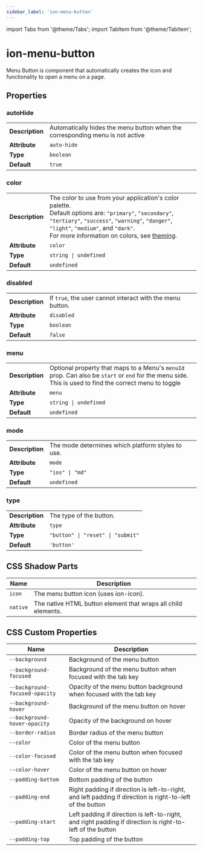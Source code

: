 ```yaml
---
sidebar_label: 'ion-menu-button'
---
```


import Tabs from '@theme/Tabs';
import TabItem from '@theme/TabItem';

# ion-menu-button

Menu Button is component that automatically creates the icon and functionality to open a menu on a page.

## Properties

### autoHide

|                 |                                                                               |
| --------------- | ----------------------------------------------------------------------------- |
| **Description** | Automatically hides the menu button when the corresponding menu is not active |
| **Attribute**   | `auto-hide`                                                                   |
| **Type**        | `boolean`                                                                     |
| **Default**     | `true`                                                                        |

### color

|                 |                                                                                                                                                                                                                                                                                  |
| --------------- | -------------------------------------------------------------------------------------------------------------------------------------------------------------------------------------------------------------------------------------------------------------------------------- |
| **Description** | The color to use from your application's color palette.<br />Default options are: `"primary"`, `"secondary"`, `"tertiary"`, `"success"`, `"warning"`, `"danger"`, `"light"`, `"medium"`, and `"dark"`.<br />For more information on colors, see [theming](../theming/basics.md). |
| **Attribute**   | `color`                                                                                                                                                                                                                                                                          |
| **Type**        | `string \| undefined`                                                                                                                                                                                                                                                            |
| **Default**     | `undefined`                                                                                                                                                                                                                                                                      |

### disabled

|                 |                                                           |
| --------------- | --------------------------------------------------------- |
| **Description** | If `true`, the user cannot interact with the menu button. |
| **Attribute**   | `disabled`                                                |
| **Type**        | `boolean`                                                 |
| **Default**     | `false`                                                   |

### menu

|                 |                                                                                                                                                        |
| --------------- | ------------------------------------------------------------------------------------------------------------------------------------------------------ |
| **Description** | Optional property that maps to a Menu's `menuId` prop. Can also be `start` or `end` for the menu side. This is used to find the correct menu to toggle |
| **Attribute**   | `menu`                                                                                                                                                 |
| **Type**        | `string \| undefined`                                                                                                                                  |
| **Default**     | `undefined`                                                                                                                                            |

### mode

|                 |                                                   |
| --------------- | ------------------------------------------------- |
| **Description** | The mode determines which platform styles to use. |
| **Attribute**   | `mode`                                            |
| **Type**        | `"ios" \| "md"`                                   |
| **Default**     | `undefined`                                       |

### type

|                 |                                   |
| --------------- | --------------------------------- |
| **Description** | The type of the button.           |
| **Attribute**   | `type`                            |
| **Type**        | `"button" \| "reset" \| "submit"` |
| **Default**     | `'button'`                        |

## CSS Shadow Parts

| Name     | Description                                                   |
| -------- | ------------------------------------------------------------- |
| `icon`   | The menu button icon (uses ion-icon).                         |
| `native` | The native HTML button element that wraps all child elements. |

## CSS Custom Properties

| Name                           | Description                                                                                               |
| ------------------------------ | --------------------------------------------------------------------------------------------------------- |
| `--background`                 | Background of the menu button                                                                             |
| `--background-focused`         | Background of the menu button when focused with the tab key                                               |
| `--background-focused-opacity` | Opacity of the menu button background when focused with the tab key                                       |
| `--background-hover`           | Background of the menu button on hover                                                                    |
| `--background-hover-opacity`   | Opacity of the background on hover                                                                        |
| `--border-radius`              | Border radius of the menu button                                                                          |
| `--color`                      | Color of the menu button                                                                                  |
| `--color-focused`              | Color of the menu button when focused with the tab key                                                    |
| `--color-hover`                | Color of the menu button on hover                                                                         |
| `--padding-bottom`             | Bottom padding of the button                                                                              |
| `--padding-end`                | Right padding if direction is left-to-right, and left padding if direction is right-to-left of the button |
| `--padding-start`              | Left padding if direction is left-to-right, and right padding if direction is right-to-left of the button |
| `--padding-top`                | Top padding of the button                                                                                 |
